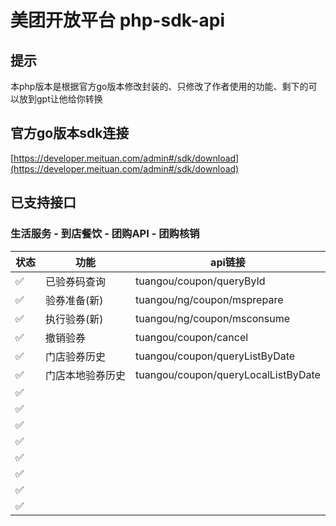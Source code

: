 # 美团开放平台 php-sdk-api
## 提示
本php版本是根据官方go版本修改封装的、只修改了作者使用的功能、剩下的可以放到gpt让他给你转换

## 官方go版本sdk连接
[https://developer.meituan.com/admin#/sdk/download](https://developer.meituan.com/admin#/sdk/download)


## 已支持接口
### 生活服务 - 到店餐饮 - 团购API - 团购核销
| 状态 | 功能 | api链接 |
|-|-|-------|
|✅|已验券码查询|   tuangou/coupon/queryById    |
|✅|验券准备(新)|  tuangou/ng/coupon/msprepare     |
|✅|执行验券(新)|    tuangou/ng/coupon/msconsume   |
|✅|撤销验券|   tuangou/coupon/cancel    |
|✅|门店验券历史|  tuangou/coupon/queryListByDate     |
|✅|门店本地验券历史| tuangou/coupon/queryLocalListByDate      |
|✅||       |
|✅||       |
|✅||       |
|✅||       |
|✅||       |
|✅||       |
|✅||       |
|✅||       |


